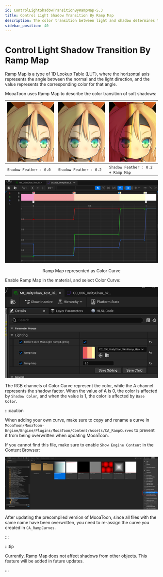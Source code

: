 ```yaml
---
id: ControlLightShadowTransitionByRampMap-5.3
title: Control Light Shadow Transition By Ramp Map
description: The color transition between light and shadow determines the overall texture, whether it's soft or hard, thick or thin, simple or rich.
sidebar_position: 40
---
```


# Control Light Shadow Transition By Ramp Map

Ramp Map is a type of 1D Lookup Table (LUT), where the horizontal axis represents the angle between the normal and the light direction, and the value represents the corresponding color for that angle.

MooaToon uses Ramp Map to describe the color transition of soft shadows:

| ![image-20230501145706172](./assets/image-20230501145706172.png) | ![image-20230501145755696](./assets/image-20230501145755696.png) | ![image-20230501145827196](./assets/image-20230501145827196.png) |
| ------------------------------------------------------------ | ------------------------------------------------------------ | ------------------------------------------------------------ |
| `Shadow Feather : 0.0`                                       | `Shadow Feather : 0.2`                                       | `Shadow Feather : 0.2 + Ramp Map`                            |

![image-20230501182829091](./assets/image-20230501182829091.png)<center>Ramp Map represented as Color Curve</center>

Enable Ramp Map in the material, and select Color Curve:

![image-20230501192139545](./assets/image-20230501192139545.png)

The RGB channels of Color Curve represent the color, while the A channel represents the shadow factor. When the value of A is 0, the color is affected by `Shadow Color`, and when the value is 1, the color is affected by `Base Color`.

:::caution

When adding your own curve, make sure to copy and rename a curve in `MooaToon/MooaToon-Engine/Engine/Plugins/MooaToon/Content/Assets/CA_RampCurves` to prevent it from being overwritten when updating MooaToon.

If you cannot find this file, make sure to enable `Show Engine Content` in the Content Browser:

![image-20230416164527502](./assets/image-20230416164527502.png)

After updating the precompiled version of MooaToon, since all files with the same name have been overwritten, you need to re-assign the curve you created in `CA_RampCurves`.

:::

:::tip

Currently, Ramp Map does not affect shadows from other objects. This feature will be added in future updates.

:::
